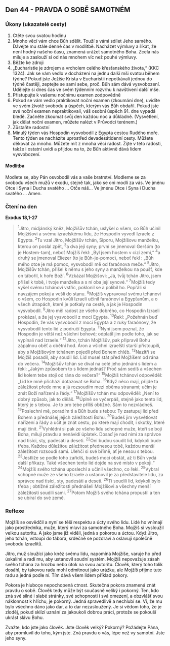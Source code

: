 ## Den 44 - PRAVDA O SOBĚ SAMOTNÉM

### Úkony (ukazatelé cesty)

1. Ctěte svou svatou hodinu
1. Mnoho věcí vám chce Bůh sdělit. Touží s vámi sdílet Jeho samého. Dávejte mu stále denně čas v modlitbě. Nacházet výmluvy a říkat, že není hodný našeho času, znamená urážet samotného Boha. Zcela nás miluje a zaslouží si od nás mnohem víc než pouhé výmluvy.
1. Běžte ke zdroji
1. „Eucharistie je zdrojem a vrcholem celého křesťanského života,“ (KKC 1324). Jak se vám vedlo v docházení na jednu další mši svatou během týdne? Pokud jste Ježíše Krista v Eucharistii nepotkávali jednou do týdně častěji, zeptejte se sami sebe, proč. Bůh sám dává vysvobození. Udělejte si dnes čas ve svém týdenním rozvrhu k navštívení další mše.
1. Přistupujte k vašemu nočnímu examen zodpovědně
1. Pokud se vám vedlo praktikovat noční examen (zkoumání dne), uvidíte ve svém životě svobodu a úspěch, kterým vás Bůh obdařil. Pokud jste své noční examen nepraktikovali, váš osobní úspěch 91. dne vypadá bledě. Začněte zkoumat svůj den každou noc a důkladně. (Vysvětlení, jak dělat noční examen, můžete nalézt v Průvodci terénem.)
1. Zůstaňte radostní
1. Minulý týden vás Hospodin vysvobodil z Egypta cestou Rudého moře. Tento týden se nacházíte uprostřed devadesátidenní cesty. Můžete děkovat za mnoho. Můžete mít z mnoha věcí radost. Žijte v této radosti, takže i ostatní uvidí a přijdou na to, že Bůh aktivně dává lidem vysvobození.

#### Modlitba

Modlete se, aby Pán osvobodil vás a vaše bratrství.
Modleme se za svobodu všech mužů v exodu, stejně tak, jako se oni modlí za vás.
Ve jménu Otce i Syna i Ducha svatého … Otče náš… Ve jménu Otce i Syna i Ducha svatého … Amen.

### Čtení na den

**Exodus 18,1-27**

> <sup>1</sup>Jitro, midjánský kněz, Mojžíšův tchán, uslyšel o všem, co Bůh učinil Mojžíšovi a svému izraelskému lidu, že Hospodin vyvedl Izraele z Egypta.
> <sup>2</sup>Tu vzal Jitro, Mojžíšův tchán, Siporu, Mojžíšovu manželku, kterou on poslal zpět,
> <sup>3</sup>a dva její syny; první se jmenoval Geršóm (to je Hostem-tam), neboť Mojžíš řekl: „Byl jsem hostem v cizí zemi,“
> <sup>4</sup>a druhý se jmenoval Elíezer (to je Bůh-je-pomoc), neboť řekl : „Bůh mého otce je má pomoc, vysvobodil mě od faraónova meče.“
> <sup>5</sup>Jitro, Mojžíšův tchán, přišel k němu s jeho syny a manželkou na poušť, kde on tábořil, k hoře Boží.
> <sup>6</sup>Vzkázal Mojžíšovi: „Já, tvůj tchán Jitro, jsem přišel k tobě, i tvoje manželka a s ní oba její synové.“
> <sup>7</sup>Mojžíš tedy vyšel svému tchánovi vstříc, poklonil se a políbil ho. Popřáli si navzájem pokoj a vešli do stanu.
> <sup>8</sup>Mojžíš vypravoval svému tchánovi o všem, co Hospodin kvůli Izraeli učinil faraónovi a Egypťanům, a o všech útrapách, které je potkaly na cestě, a jak je Hospodin vysvobodil.
> <sup>9</sup>Jitro měl radost ze všeho dobrého, co Hospodin Izraeli prokázal, a že jej vysvobodil z moci Egypta.
> <sup>10</sup>Řekl: „Požehnán buď Hospodin, že vás vysvobodil z moci Egypta a z ruky faraónovy, že vysvobodil tento lid z područí Egypta.
> <sup>11</sup>Nyní jsem poznal, že Hospodin je větší než všichni bohové; odplatil jim podle toho, jak se vypínali nad Izraele.“
> <sup>12</sup>Jitro, tchán Mojžíšův, pak připravil Bohu zápalnou oběť a obětní hod. Áron a všichni izraelští starší přistoupili, aby s Mojžíšovým tchánem pojedli před Bohem chléb.
> <sup>13</sup>Nazítří se Mojžíš posadil, aby soudil lid. Lid musel stát před Mojžíšem od rána do večera.
> <sup>14</sup>Mojžíšův tchán se díval na celé jeho jednání s lidem a řekl: „Jakým způsobem to s lidem jednáš? Proč sám sedíš a všechen lid kolem tebe stojí od rána do večera?“
> <sup>15</sup>Mojžíš tchánovi odpověděl: „Lid ke mně přichází dotazovat se Boha.
> <sup>16</sup>Když něco mají, přijde ta záležitost přede mne a já rozsoudím mezi oběma stranami; učím je znát Boží nařízení a řády.“
> <sup>17</sup>Mojžíšův tchán mu odpověděl: „Není to dobrý způsob, jak to děláš.
> <sup>18</sup>Úplně se vyčerpáš, stejně jako tento lid, který je s tebou. Je to pro tebe příliš obtížné. Sám to nezvládneš.
> <sup>19</sup>Poslechni mě, poradím ti a Bůh bude s tebou: Ty zastupuj lid před Bohem a přednášej jejich záležitosti Bohu.
> <sup>20</sup>Budeš jim vysvětlovat nařízení a řády a učit je znát cestu, po které mají chodit, i skutky, které mají činit.
> <sup>21</sup>Vyhlédni si pak ze všeho lidu schopné muže, kteří se bojí Boha, milují pravdu a nenávidí úplatek. Dosaď je nad nimi za správce nad tisíci, sty, padesáti a deseti.
> <sup>22</sup>Oni budou soudit lid, kdykoli bude třeba. Každou důležitou záležitost přednesou tobě, každou menší záležitost rozsoudí sami. Ulehči si své břímě, ať je nesou s tebou.
> <sup>23</sup>Jestliže se podle toho zařídíš, budeš moci obstát, až ti Bůh vydá další příkazy. Také všechen tento lid dojde na své místo v pokoji.“
> <sup>24</sup>Mojžíš svého tchána uposlechl a učinil všechno, co řekl.
> <sup>25</sup>Vybral schopné muže ze všeho Izraele a ustanovil je za představitele lidu, za správce nad tisíci, sty, padesáti a deseti.
> <sup>26</sup>Ti soudili lid, kdykoli bylo třeba ; obtížné záležitosti přednášeli Mojžíšovi a všechny menší záležitosti soudili sami.
> <sup>27</sup>Potom Mojžíš svého tchána propustil a ten se ubíral do své země.

### Reflexe

Mojžíš se osvědčil a nyní se těší respektu a úcty svého lidu. Lidé ho vnímají jako prostředníka, muže, který
mluví za samotného Boha. Mojžíš si vysloužil velkou autoritu. A jako jsme již viděli, jedná s pokorou a úctou.
Když Jitro, jeho tchán, vstoupí do tábora, srdečně se pozdraví a oslavují společně svobodu Izraelitů.

Jitro, muž sloužící jako kněz svému lidu, napomíná Mojžíše, varuje ho před úskalími a radí mu, aby ustanovil
soudní systém. Mojžíš nepovažuje zásah svého tchána za hrozbu nebo útok na svou autoritu. Člověk, který
toho tolik dosáhl, by takovou radu mohl odmítnout jako urážku, ale Mojžíš přijme tuto radu a jedná podle ní.
Tím dává všem lidem příklad pokory.

Pokora je hluboce nepochopená ctnost. Skutečná pokora znamená znát pravdu o sobě. Člověk tedy může být
současně veliký i pokorný. Ten, kdo zná své silné i slabé stránky, své schopnosti i svá omezení, a obzvlášť
svou náklonnost k hříchu, je pokorný. Jedná spravedlivě a nechlubí se. Ví, že mu bylo všechno dáno jako dar,
a to dar nezasloužený. Je si vědom toho, že je zloděj, pokud sklízí uznání za jakoukoli dobrou práci, protože
se pokouší ukrást slávu Bohu.

Zvažte, kdo jste jako člověk. Jste člověk velký? Pokorný? Požádejte Pána, aby promluvil do toho, kým jste.
Zná pravdu o vás, lépe než vy samotní. Jste jeho syny.
